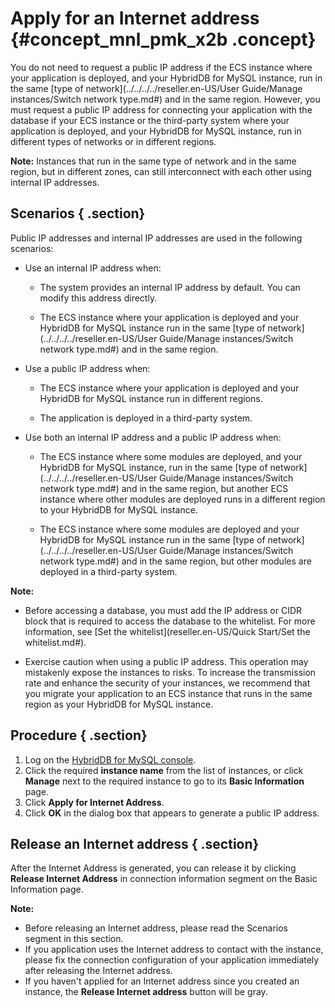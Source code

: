 # Apply for an Internet address {#concept_mnl_pmk_x2b .concept}

You do not need to request a public IP address if the ECS instance where your application is deployed, and your HybridDB for MySQL instance, run in the same [type of network](../../../../reseller.en-US/User Guide/Manage instances/Switch network type.md#) and in the same region. However, you must request a public IP address for connecting your application with the database if your ECS instance or the third-party system where your application is deployed, and your HybridDB for MySQL instance, run in different types of networks or in different regions.

**Note:** Instances that run in the same type of network and in the same region, but in different zones, can still interconnect with each other using internal IP addresses.

## Scenarios { .section}

Public IP addresses and internal IP addresses are used in the following scenarios:

-   Use an internal IP address when:

    -   The system provides an internal IP address by default. You can modify this address directly.

    -   The ECS instance where your application is deployed and your HybridDB for MySQL instance run in the same [type of network](../../../../reseller.en-US/User Guide/Manage instances/Switch network type.md#) and in the same region.

-   Use a public IP address when:

    -   The ECS instance where your application is deployed and your HybridDB for MySQL instance run in different regions.

    -   The application is deployed in a third-party system.

-   Use both an internal IP address and a public IP address when:

    -   The ECS instance where some modules are deployed, and your HybridDB for MySQL instance, run in the same [type of network](../../../../reseller.en-US/User Guide/Manage instances/Switch network type.md#) and in the same region, but another ECS instance where other modules are deployed runs in a different region to your HybridDB for MySQL instance.

    -   The ECS instance where some modules are deployed and your HybridDB for MySQL instance run in the same [type of network](../../../../reseller.en-US/User Guide/Manage instances/Switch network type.md#) and in the same region, but other modules are deployed in a third-party system.


**Note:** 

-   Before accessing a database, you must add the IP address or CIDR block that is required to access the database to the whitelist. For more information, see [Set the whitelist](reseller.en-US/Quick Start/Set the whitelist.md#).

-   Exercise caution when using a public IP address. This operation may mistakenly expose the instances to risks. To increase the transmission rate and enhance the security of your instances, we recommend that you migrate your application to an ECS instance that runs in the same region as your HybridDB for MySQL instance.


## Procedure { .section}

1.  Log on the [HybridDB for MySQL console](https://partners-intl.console.aliyun.com/#/petadata).
2.  Click the required **instance name** from the list of instances, or click **Manage** next to the required instance to go to its **Basic Information** page.
3.  Click **Apply for Internet Address**.
4.  Click **OK** in the dialog box that appears to generate a public IP address.

## Release an Internet address { .section}

After the Internet Address is generated, you can release it by clicking **Release Internet Address** in connection information segment on the Basic Information page.

**Note:** 

-   Before releasing an Internet address, please read the Scenarios segment in this section.
-   If you application uses the Internet address to contact with the instance, please fix the connection configuration of your application immediately after releasing the Internet address.
-   If you haven't applied for an Internet address since you created an instance, the **Release Internet address** button will be gray.

